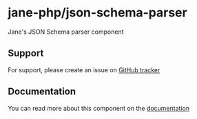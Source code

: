 # jane-php/json-schema-parser

Jane's JSON Schema parser component

## Support

For support, please create an issue on [GitHub tracker](https://github.com/janephp/janephp/issues)

## Documentation

You can read more about this component on the [documentation](https://korbeil.github.io/jane-v8/#/json-schema/parser)
